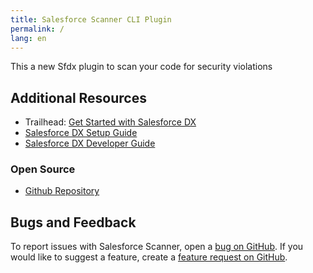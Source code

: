 ```yaml
---
title: Salesforce Scanner CLI Plugin
permalink: /
lang: en
---
```


This a new Sfdx plugin to scan your code for security violations

## Additional Resources

- Trailhead: [Get Started with Salesforce DX](https://trailhead.salesforce.com/trails/sfdx_get_started)
- [Salesforce DX Setup Guide](https://developer.salesforce.com/docs/atlas.en-us.sfdx_setup.meta/sfdx_setup)
- [Salesforce DX Developer Guide](https://developer.salesforce.com/docs/atlas.en-us.sfdx_dev.meta/sfdx_dev)

### Open Source

- [Github Repository](https://github.com/forcedotcom/sfdx-scanner)

## Bugs and Feedback

To report issues with Salesforce Scanner, open a [bug on GitHub](https://github.com/forcedotcom/sfdx-scanner/issues/new?template=Bug_report.md). If you would like to suggest a feature, create a [feature request on GitHub](https://github.com/forcedotcom/sfdx-scanner/issues/new?template=Feature_request.md).
